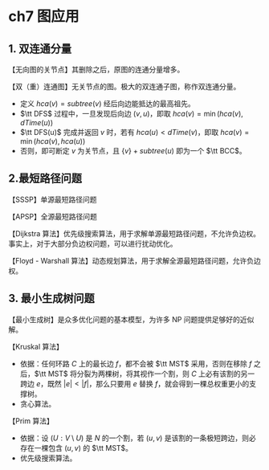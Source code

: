 # ch7 图应用

## 1. 双连通分量

【无向图的关节点】其删除之后，原图的连通分量增多。

【双（重）连通图】无关节点的图。极大的双连通子图，称作双连通分量。

- 定义 $hca(v) = subtree(v)$ 经后向边能抵达的最高祖先。
- $\tt DFS$ 过程中，一旦发现后向边 $(v,u)$，即取 $hca(v) = \min(hca(v), dTime(u))$
- $\tt DFS(u)$ 完成并返回 $v$ 时，若有 $hca(u) < dTime(v)$，即取 $hca(v) = \min(hca(v), hca(u))$
- 否则，即可断定 $v$ 为关节点，且 $\{v\} + subtree(u)$ 即为一个 $\tt BCC$。

## 2.最短路径问题

【SSSP】单源最短路径问题

【APSP】全源最短路径问题

【Dijkstra 算法】优先级搜索算法，用于求解单源最短路径问题，不允许负边权。事实上，对于大部分负边权问题，可以进行扰动优化。

【Floyd - Warshall 算法】动态规划算法，用于求解全源最短路径问题，允许负边权。

## 3. 最小生成树问题

【最小生成树】是众多优化问题的基本模型，为许多 NP 问题提供足够好的近似解。

【Kruskal 算法】

- 依据：任何环路 $C$ 上的最长边 $f$，都不会被 $\tt MST$ 采用，否则在移除 $f$ 之后，$\tt MST$ 将分裂为两棵树，将其视作一个割，则 $C$ 上必有该割的另一跨边 $e$，既然 $|e| < |f|$，那么只要用 $e$ 替换 $f$，就会得到一棵总权重更小的支撑树。
- 贪心算法。

【Prim 算法】

- 依据：设 $(U:V\setminus U)$ 是 $N$ 的一个割，若 $(u,v)$ 是该割的一条极短跨边，则必存在一棵包含 $(u,v)$ 的 $\tt MST$。
- 优先级搜索算法。